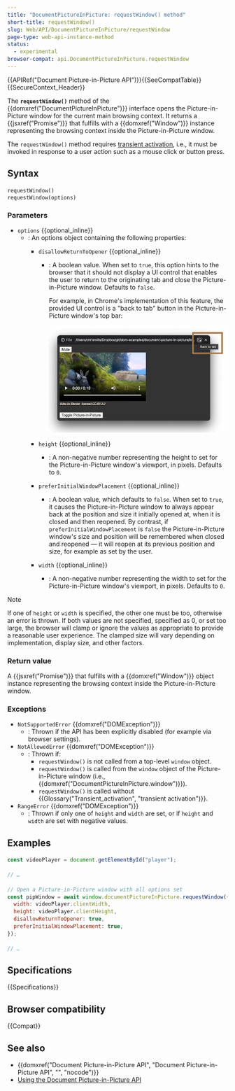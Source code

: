 ```yaml
---
title: "DocumentPictureInPicture: requestWindow() method"
short-title: requestWindow()
slug: Web/API/DocumentPictureInPicture/requestWindow
page-type: web-api-instance-method
status:
  - experimental
browser-compat: api.DocumentPictureInPicture.requestWindow
---
```


{{APIRef("Document Picture-in-Picture API")}}{{SeeCompatTable}}{{SecureContext_Header}}

The **`requestWindow()`** method of the
{{domxref("DocumentPictureInPicture")}} interface opens the Picture-in-Picture window for the current main browsing context. It returns a {{jsxref("Promise")}} that fulfills with a {{domxref("Window")}} instance representing the browsing context inside the Picture-in-Picture window.

The `requestWindow()` method requires [transient activation](/en-US/docs/Glossary/Transient_activation), i.e., it must be invoked in response to a user action such as a mouse click or button press.

## Syntax

```js-nolint
requestWindow()
requestWindow(options)
```

### Parameters

- `options` {{optional_inline}}
  - : An options object containing the following properties:
    - `disallowReturnToOpener` {{optional_inline}}
      - : A boolean value. When set to `true`, this option hints to the browser that it should not display a UI control that enables the user to return to the originating tab and close the Picture-in-Picture window. Defaults to `false`.

        For example, in Chrome's implementation of this feature, the provided UI control is a "back to tab" button in the Picture-in-Picture window's top bar:

        ![browser window containing an embedded video player and multiple control buttons, with a back to tab button in the top bar, highlighted with a red box](back-to-tab-button.png)

    - `height` {{optional_inline}}
      - : A non-negative number representing the height to set for the Picture-in-Picture window's viewport, in pixels. Defaults to `0`.
    - `preferInitialWindowPlacement` {{optional_inline}}
      - : A boolean value, which defaults to `false`. When set to `true`, it causes the Picture-in-Picture window to always appear back at the position and size it initially opened at, when it is closed and then reopened. By contrast, if `preferInitialWindowPlacement` is `false` the Picture-in-Picture window's size and position will be remembered when closed and reopened — it will reopen at its previous position and size, for example as set by the user.

    - `width` {{optional_inline}}
      - : A non-negative number representing the width to set for the Picture-in-Picture window's viewport, in pixels. Defaults to `0`.

> [!NOTE]
> If one of `height` or `width` is specified, the other one must be too, otherwise an error is thrown. If both values are not specified, specified as 0, or set too large, the browser will clamp or ignore the values as appropriate to provide a reasonable user experience. The clamped size will vary depending on implementation, display size, and other factors.

### Return value

A {{jsxref("Promise")}} that fulfills with a {{domxref("Window")}} object instance representing the browsing context inside the Picture-in-Picture window.

### Exceptions

- `NotSupportedError` {{domxref("DOMException")}}
  - : Thrown if the API has been explicitly disabled (for example via browser settings).
- `NotAllowedError` {{domxref("DOMException")}}
  - : Thrown if:
    - `requestWindow()` is not called from a top-level `window` object.
    - `requestWindow()` is called from the `window` object of the Picture-in-Picture window (i.e., {{domxref("DocumentPictureInPicture.window")}}).
    - `requestWindow()` is called without {{Glossary("Transient_activation", "transient activation")}}.
- `RangeError` {{domxref("DOMException")}}
  - : Thrown if only one of `height` and `width` are set, or if `height` and `width` are set with negative values.

## Examples

```js
const videoPlayer = document.getElementById("player");

// …

// Open a Picture-in-Picture window with all options set
const pipWindow = await window.documentPictureInPicture.requestWindow({
  width: videoPlayer.clientWidth,
  height: videoPlayer.clientHeight,
  disallowReturnToOpener: true,
  preferInitialWindowPlacement: true,
});

// …
```

## Specifications

{{Specifications}}

## Browser compatibility

{{Compat}}

## See also

- {{domxref("Document Picture-in-Picture API", "Document Picture-in-Picture API", "", "nocode")}}
- [Using the Document Picture-in-Picture API](/en-US/docs/Web/API/Document_Picture-in-Picture_API/Using)
